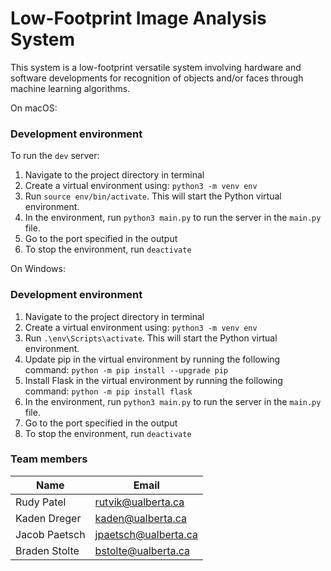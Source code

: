 # Low-Footprint Image Analysis System
This system is a low-footprint versatile system involving hardware and software developments for recognition of objects and/or faces through machine learning algorithms.

On macOS:
### Development environment
To run the `dev` server:
1. Navigate to the project directory in terminal
2. Create a virtual environment using: `python3 -m venv env`
3. Run `source env/bin/activate`. This will start the Python virtual environment.
4. In the environment, run `python3 main.py` to run the server in the `main.py` file.
5. Go to the port specified in the output
6. To stop the environment, run `deactivate`

On Windows:
### Development environment
1. Navigate to the project directory in terminal
2. Create a virtual environment using: `python3 -m venv env`
3. Run `.\env\Scripts\activate`. This will start the Python virtual environment.
4. Update pip in the virtual environment by running the following command: `python -m pip install --upgrade pip`
5. Install Flask in the virtual environment by running the following command: `python -m pip install flask`
6. In the environment, run `python3 main.py` to run the server in the `main.py` file.
7. Go to the port specified in the output
8. To stop the environment, run `deactivate`

### Team members
| Name | Email  |
|---|---|
|  Rudy Patel | rutvik@ualberta.ca |
|  Kaden Dreger | kaden@ualberta.ca |
|  Jacob Paetsch | jpaetsch@ualberta.ca |
|  Braden Stolte | bstolte@ualberta.ca |
